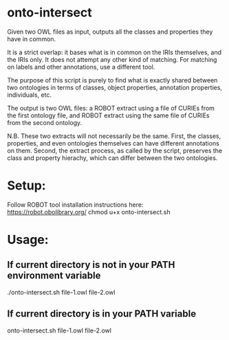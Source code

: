 # onto-intersect
Given two OWL files as input, outputs all the classes and properties they have in common.

It is a strict overlap: it bases what is in common on the IRIs themselves, and the IRIs only. It does not attempt any other kind of matching. For matching on labels and other annotations, use a different tool.

The purpose of this script is purely to find what is exactly shared between two ontologies in terms of classes, object properties, annotation properties, individuals, etc.

The output is two OWL files: a ROBOT extract using a file of CURIEs from the first ontology file, and ROBOT extract using the same file of CURIEs from the second ontology.

N.B. These two extracts will not necessarily be the same. First, the classes, properties, and even ontologies themselves can have different annotations on them. Second, the extract process, as called by the script, preserves the class and property hierachy, which can differ between the two ontologies.

# Setup:
Follow ROBOT tool installation instructions here: https://robot.obolibrary.org/
chmod u+x onto-intersect.sh

# Usage:
## If current directory is not in your PATH environment variable
./onto-intersect.sh file-1.owl file-2.owl

## If current directory is in your PATH variable
onto-intersect.sh file-1.owl file-2.owl

